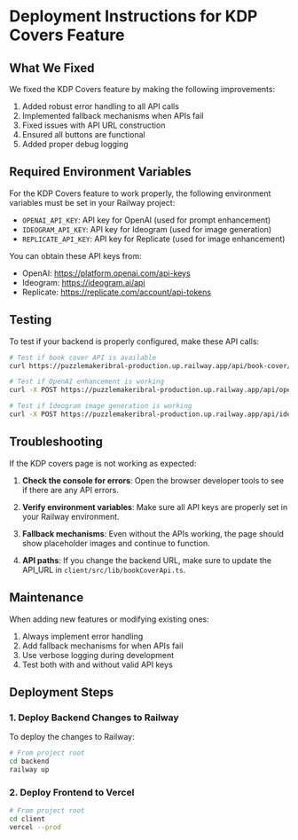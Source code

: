 # Deployment Instructions for KDP Covers Feature

## What We Fixed

We fixed the KDP Covers feature by making the following improvements:

1. Added robust error handling to all API calls
2. Implemented fallback mechanisms when APIs fail
3. Fixed issues with API URL construction
4. Ensured all buttons are functional
5. Added proper debug logging

## Required Environment Variables

For the KDP Covers feature to work properly, the following environment variables must be set in your Railway project:

- `OPENAI_API_KEY`: API key for OpenAI (used for prompt enhancement)
- `IDEOGRAM_API_KEY`: API key for Ideogram (used for image generation)
- `REPLICATE_API_KEY`: API key for Replicate (used for image enhancement)

You can obtain these API keys from:
- OpenAI: https://platform.openai.com/api-keys
- Ideogram: https://ideogram.ai/api
- Replicate: https://replicate.com/account/api-tokens

## Testing

To test if your backend is properly configured, make these API calls:

```bash
# Test if book cover API is available
curl https://puzzlemakeribral-production.up.railway.app/api/book-cover/test

# Test if OpenAI enhancement is working
curl -X POST https://puzzlemakeribral-production.up.railway.app/api/openai/test

# Test if Ideogram image generation is working
curl -X POST https://puzzlemakeribral-production.up.railway.app/api/ideogram/test
```

## Troubleshooting

If the KDP covers page is not working as expected:

1. **Check the console for errors**: Open the browser developer tools to see if there are any API errors.

2. **Verify environment variables**: Make sure all API keys are properly set in your Railway environment.

3. **Fallback mechanisms**: Even without the APIs working, the page should show placeholder images and continue to function.

4. **API paths**: If you change the backend URL, make sure to update the API_URL in `client/src/lib/bookCoverApi.ts`.

## Maintenance

When adding new features or modifying existing ones:

1. Always implement error handling
2. Add fallback mechanisms for when APIs fail
3. Use verbose logging during development
4. Test both with and without valid API keys

## Deployment Steps

### 1. Deploy Backend Changes to Railway

To deploy the changes to Railway:

```bash
# From project root
cd backend
railway up
```

### 2. Deploy Frontend to Vercel

```bash
# From project root
cd client
vercel --prod
``` 